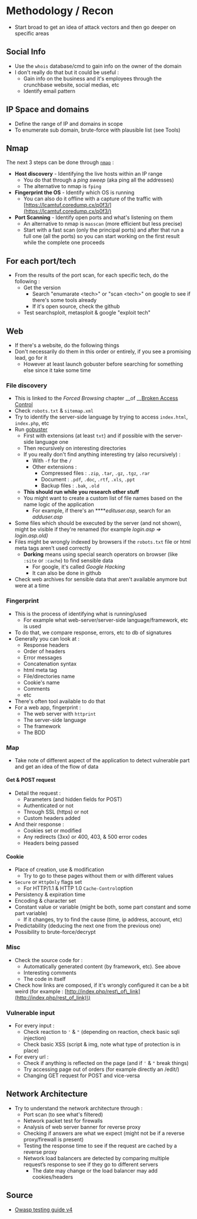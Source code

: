 # Methodology / Recon

* Start broad to get an idea of attack vectors and then go deeper on specific areas

## Social Info

* Use the `whois` database/cmd to gain info on the owner of the domain
* I don't really do that but it could be useful :
  * Gain info on the business and it's employees through the crunchbase website, social medias, etc
  * Identify email pattern

## IP Space and domains

* Define the range of IP and domains in scope
* To enumerate sub domain, brute-force with plausible list \(see Tools\)

## Nmap

The next 3 steps can be done through [`nmap`](https://zcugni.gitbook.io/notes/tools/linux-bash-command/net-tools-commands/nmap) :

* **Host discovery** - Identifying the live hosts within an IP range
  * You do that through a _ping sweep_ \(aka ping all the addresses\)
  * The alternative to nmap is `fping`
* **Fingerprint the OS** - Identify which OS is running
  * You can also do it offline with a capture of the traffic with [https://lcamtuf.coredump.cx/p0f3/](https://lcamtuf.coredump.cx/p0f3/)
* **Port Scanning** - Identify open ports and what's listening on them
  * An alternative to nmap is `masscan` \(more efficient but less precise\)
  * Start with a fast scan \(only the principal ports\) and after that run a full one \(all the ports\) so you can start working on the first result while the complete one proceeds

## For each port/tech

* From the results of the port scan, for each specific tech, do the following : 
  * Get the version
    * Search "enumarate &lt;tech&gt;" or "scan &lt;tech&gt;" on google to see if there's some tools already
    * If it's open source, check the github 
  * Test searchsploit, metasploit & google "exploit tech"

## Web

* If there's a website, do the following things
* Don't necessarily do them in this order or entirely, if you see a promising lead, go for it
  * However at least launch gobuster before searching for something else since it take some time

### File discovery

* This is linked to the _Forced Browsing_ chapter __of __[Broken Access Control](https://zcugni.gitbook.io/notes/pen-test/broken-access-control-and-file-inclusion)
* Check `robots.txt` & `sitemap.xml`
* Try to identify the server-side language by trying to access `index.html`, `index.php`, etc
* Run [gobuster](https://zcugni.gitbook.io/notes/tools/hack-tools#forced-browsing) 
  * First with extensions \(at least `txt`\) and if possible with the server-side language one
  * Then recursively on interesting directories
  * If you really don't find anything interesting try \(also recursively\) :
    * With `-f` for the `/` 
    * Other extensions :
      * Compressed files : `.zip`, `.tar`, `.gz`, `.tgz`, `.rar` 
      * Document : `.pdf`, `.doc`, `.rtf`, `.xls`, `.ppt` 
      * Backup files : `.bak`, `.old`
  * **This should run while you research other stuff**
  * You might want to create a custom list of file names based on the name logic of the application
    * For example, if there's an ****_edituser.asp_, search for an _adduser.asp_
* Some files which should be executed by the server \(and not shown\), might be visible if they're renamed \(for example _login.asp =&gt; login.asp.old\)_
* Files might be wrongly indexed by browsers if the `robots.txt` file or html meta tags aren't used correctly
  * **Dorking** means using special search operators on browser \(like `:site` or `:cache`\) to find sensible data
    * For google, it's called _Google Hacking_
    * It can also be done in github
* Check web archives for sensible data that aren't available anymore but were at a time

### Fingerprint

* This is the process of identifying what is running/used
  * For example what web-server/server-side language/framework, etc is used 
* To do that, we compare response, errors, etc to db of signatures
* Generally you can look at :
  * Response headers
  * Order of headers
  * Error messages
  * Concatenation syntax
  * html meta tag
  * File/directories name
  * Cookie's name
  * Comments
  * etc
* There's often tool available to do that
* For a web app, fingerprint :
  * The web server with `httprint`
  * The server-side language
  * The framework
  * The BDD

### Map

* Take note of different aspect of the application to detect vulnerable part and get an idea of the flow of data

#### Get & POST request

* Detail the request : 
  * Parameters \(and hidden fields for POST\)
  * Authenticated or not
  * Through SSL \(https\) or not
  * Custom headers added
* And their response :
  * Cookies set or modified
  * Any redirects \(3xx\) or 400, 403, & 500 error codes
  * Headers being passed

#### Cookie

* Place of creation, use & modification
  * Try to go to these pages without them or with different values
* `Secure` or `HttpOnly` flags set
  * For HTTP/1.1 & HTTP 1.0 `Cache-Control`option
* Persistency & expiration time
* Encoding & character set
* Constant value or variable \(might be both, some part constant and some part variable\)
  * If it changes, try to find the cause \(time, ip address, account, etc\)
* Predictability \(deducing the next one from the previous one\)
* Possibility to brute-force/decrypt

### Misc

* Check the source code for :
  * Automatically generated content \(by framework, etc\). See above
  * Interesting comments
  * The code in itself
* Check how links are composed, if it's wrongly configured it can be a bit weird \(for example : [http://index.php/rest\_of\_link](http://index.php/rest_of_link)\)

### Vulnerable input

* For every input :
  * Check reaction to `'` & `"` \(depending on reaction, check basic sqli injection\)
  * Check basic XSS \(script & img, note what type of protection is in place\)
* For every url :
  * Check if anything is reflected on the page \(and if `'` & `"` break things\)
  * Try accessing page out of orders \(for example directly an /edit/\)
  * Changing GET request for POST and vice-versa



## Network Architecture

* Try to understand the network architecture through :
  * Port scan \(to see what's filtered\)
  * Network packet test for firewalls
  * Analysis of web server banner for reverse proxy
  * Checking if answers are what we expect \(might not be if a reverse proxy/firewall is present\)
  * Testing the response time to see if the request are cached by a reverse proxy
  * Network load balancers are detected by comparing multiple request’s response to see if they go to different servers
    * The date may change or the load balancer may add cookies/headers

## Source

* [Owasp testing guide v4](https://owasp.org/www-project-web-security-testing-guide/assets/archive/OWASP_Testing_Guide_v4.pdf)

